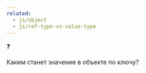 ```yaml
---
related:
  - js/object
  - js/ref-type-vs-value-type
---
```


<aside class="callout">
  <div class="callout__icon">❓</div>
  <div class="callout__content">
    <p>
      Каким станет значение в объекте по ключу?
    </p>
  </div>
</aside>
